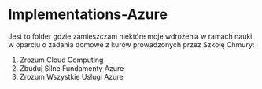# Implementations-Azure
Jest to folder gdzie zamieszczam niektóre moje wdrożenia w ramach nauki w oparciu o zadania domowe z kurów prowadzonych przez Szkołę Chmury:<br/>
1) Zrozum Cloud Computing
2) Zbuduj Silne Fundamenty Azure
3) Zrozum Wszystkie Usługi Azure<br/><br/>
